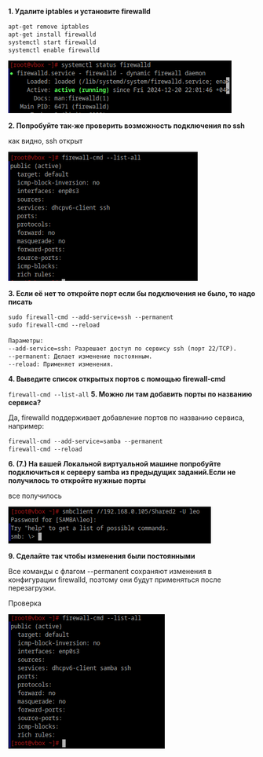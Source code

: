 **1. Удалите iptables и установите firewalld**

```
apt-get remove iptables
apt-get install firewalld
systemctl start firewalld
systemctl enable firewalld
```
![alt text](image-1.png)

**2. Попробуйте так-же проверить возможность подключения по ssh**

как видно, ssh открыт

![alt text](image-2.png)

**3. Если её нет то откройте порт
если бы подключения не было, то надо писать**
```
sudo firewall-cmd --add-service=ssh --permanent
sudo firewall-cmd --reload

Параметры:
--add-service=ssh: Разрешает доступ по сервису ssh (порт 22/TCP).
--permanent: Делает изменение постоянным.
--reload: Применяет изменения.
```

**4. Выведите список открытых портов с помощью firewall-cmd**

`firewall-cmd --list-all`
**5. Можно ли там добавить порты по названию сервиса?**

Да, firewalld поддерживает добавление портов по названию сервиса, например:
```
firewall-cmd --add-service=samba --permanent
firewall-cmd --reload
```

**6. (7.) На вашей Локальной виртуальной машине попробуйте подключиться к серверу samba из предыдущих заданий.Если не получилось то откройте нужные порты**

все получилось

![alt text](image-3.png)

**9. Сделайте так чтобы изменения были постоянными**

Все команды с флагом --permanent сохраняют изменения в конфигурации firewalld, поэтому они будут применяться после перезагрузки.

Проверка

![alt text](image-4.png)